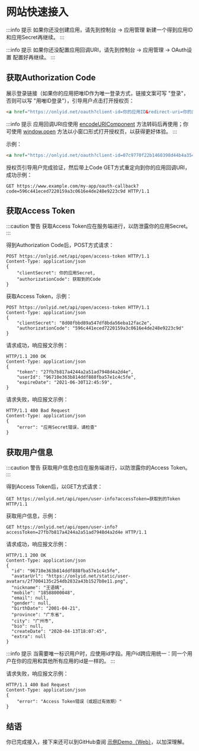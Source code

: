 # 网站快速接入

:::info 提示
如果你还没创建应用，请先到控制台 -> 应用管理 新建一个得到应用ID和应用Secret再继续。
:::

:::info 提示
如果你还没配置应用回调URI，请先到控制台 -> 应用管理 -> OAuth设置 配置好再继续。
:::

## 获取Authorization Code

展示登录链接（如果你的应用把唯ID作为唯一登录方式，链接文案可写 "登录"，否则可以写 "用唯ID登录"），引导用户点击打开授权页：

```html
<a href="https://onlyid.net/oauth?client-id=你的应用ID&redirect-uri=你的应用回调URI">登录</a>
```

:::info 提示
应用回调URI应使用 [encodeURIComponent](https://developer.mozilla.org/en-US/docs/Web/JavaScript/Reference/Global_Objects/encodeURIComponent) 方法转码后再使用；你可使用 [window.open](https://developer.mozilla.org/en-US/docs/Web/API/Window/open) 方法以小窗口形式打开授权页，以获得更好体验。
:::

示例：

```html
<a href="https://onlyid.net/oauth?client-id=07c9770f22b1460398d44b4a3543db79&redirect-uri=https%3A%2F%2Fwww.example.com%2Fmy-app%2Foauth-callback">登录</a>
```

授权页引导用户完成验证，然后带上Code GET方式重定向到你的应用回调URI，成功示例：

```http
GET https://www.example.com/my-app/oauth-callback?code=596c441eced7220159a3c0616e4de248e9223c9d HTTP/1.1
```

## 获取Access Token

:::caution 警告
获取Access Token应在服务端进行，以防泄露你的应用Secret。
:::

得到Authorization Code后，POST方式请求：

```http
POST https://onlyid.net/api/open/access-token HTTP/1.1
Content-Type: application/json
{
    "clientSecret": 你的应用Secret,
    "authorizationCode": 获取到的Code
}
```

获取Access Token，示例：

```http
POST https://onlyid.net/api/open/access-token HTTP/1.1
Content-Type: application/json
{
    "clientSecret": "8d08fbbd89a547df8bda56eba12fac2e",
    "authorizationCode": "596c441eced7220159a3c0616e4de248e9223c9d"
}
```

请求成功，响应报文示例：

```http
HTTP/1.1 200 OK
Content-Type: application/json
{
    "token": "27fb7b817a4244a2a51ad7948d4a2d4e",
    "userId": "96710e363b814ddf888fba57e1c4c5fe",
    "expireDate": "2021-06-30T12:45:59",
}
```

请求失败，响应报文示例：

```http
HTTP/1.1 400 Bad Request
Content-Type: application/json
{
    "error": "应用Secret错误，请检查"
}
```

## 获取用户信息

:::caution 警告
获取用户信息也应在服务端进行，以防泄露你的Access Token。
:::

得到Access Token后，以GET方式请求：

```http
GET https://onlyid.net/api/open/user-info?accessToken=获取到的Token HTTP/1.1
```

获取用户信息，示例：

```http
GET https://onlyid.net/api/open/user-info?accessToken=27fb7b817a4244a2a51ad7948d4a2d4e HTTP/1.1
```

请求成功，响应报文示例：

```http
HTTP/1.1 200 OK
Content-Type: application/json
{
  "id": "96710e363b814ddf888fba57e1c4c5fe",
  "avatarUrl": "https://onlyid.net/static/user-avatars/2f7004135c254db2832a43b1527b8e11.png",
  "nickname": "王语嫣",
  "mobile": "18588000048",
  "email": null,
  "gender": null,
  "birthDate": "2001-04-21",
  "province": "广东省",
  "city": "广州市",
  "bio": null,
  "createDate": "2020-04-13T18:07:45",
  "extra": null
}
```

:::info 提示
当需要唯一标识用户时，应使用id字段。用户id跨应用统一：同一个用户在你的应用和其他所有应用的id是一样的。
:::

请求失败，响应报文示例：

```http
HTTP/1.1 400 Bad Request
Content-Type: application/json
{
    "error": "Access Token错误（或超过有效期）"
}
```

## 结语

你已完成接入，接下来还可以到GitHub查阅 [示例Demo（Web）](https://github.com/onlyid/onlyid-demo-web)，以加深理解。